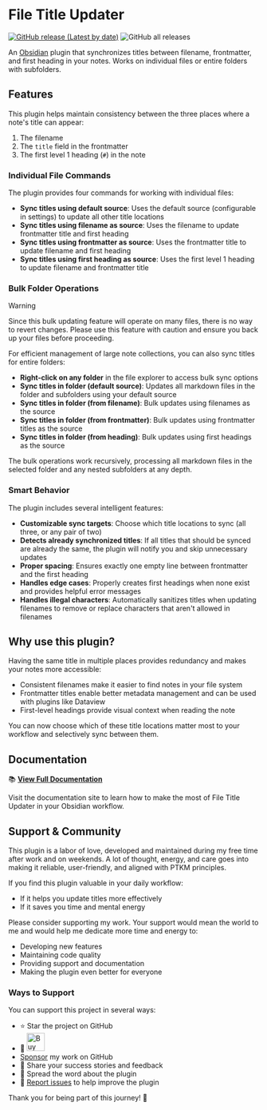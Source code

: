# File Title Updater

[![GitHub release (Latest by date)](https://img.shields.io/github/v/release/wenlzhang/obsidian-file-title-updater)](https://github.com/wenlzhang/obsidian-file-title-updater/releases) ![GitHub all releases](https://img.shields.io/github/downloads/wenlzhang/obsidian-file-title-updater/total?color=success)

An [Obsidian](https://obsidian.md) plugin that synchronizes titles between filename, frontmatter, and first heading in your notes. Works on individual files or entire folders with subfolders.

## Features

This plugin helps maintain consistency between the three places where a note's title can appear:

1. The filename
2. The `title` field in the frontmatter
3. The first level 1 heading (`#`) in the note

### Individual File Commands

The plugin provides four commands for working with individual files:

- **Sync titles using default source**: Uses the default source (configurable in settings) to update all other title locations
- **Sync titles using filename as source**: Uses the filename to update frontmatter title and first heading
- **Sync titles using frontmatter as source**: Uses the frontmatter title to update filename and first heading
- **Sync titles using first heading as source**: Uses the first level 1 heading to update filename and frontmatter title

### Bulk Folder Operations

> [!WARNING]
> Since this bulk updating feature will operate on many files, there is no way to revert changes. Please use this feature with caution and ensure you back up your files before proceeding.

For efficient management of large note collections, you can also sync titles for entire folders:

- **Right-click on any folder** in the file explorer to access bulk sync options
- **Sync titles in folder (default source)**: Updates all markdown files in the folder and subfolders using your default source
- **Sync titles in folder (from filename)**: Bulk updates using filenames as the source
- **Sync titles in folder (from frontmatter)**: Bulk updates using frontmatter titles as the source
- **Sync titles in folder (from heading)**: Bulk updates using first headings as the source

The bulk operations work recursively, processing all markdown files in the selected folder and any nested subfolders at any depth.

### Smart Behavior

The plugin includes several intelligent features:

- **Customizable sync targets**: Choose which title locations to sync (all three, or any pair of two)
- **Detects already synchronized titles**: If all titles that should be synced are already the same, the plugin will notify you and skip unnecessary updates
- **Proper spacing**: Ensures exactly one empty line between frontmatter and the first heading
- **Handles edge cases**: Properly creates first headings when none exist and provides helpful error messages
- **Handles illegal characters**: Automatically sanitizes titles when updating filenames to remove or replace characters that aren't allowed in filenames

## Why use this plugin?

Having the same title in multiple places provides redundancy and makes your notes more accessible:

- Consistent filenames make it easier to find notes in your file system
- Frontmatter titles enable better metadata management and can be used with plugins like Dataview
- First-level headings provide visual context when reading the note

You can now choose which of these title locations matter most to your workflow and selectively sync between them.

## Documentation

📚 **[View Full Documentation](https://ptkm.net/obsidian-file-title-updater)**

Visit the documentation site to learn how to make the most of File Title Updater in your Obsidian workflow.

## Support & Community

This plugin is a labor of love, developed and maintained during my free time after work and on weekends. A lot of thought, energy, and care goes into making it reliable, user-friendly, and aligned with PTKM principles.

If you find this plugin valuable in your daily workflow:

- If it helps you update titles more effectively
- If it saves you time and mental energy

Please consider supporting my work. Your support would mean the world to me and would help me dedicate more time and energy to:

- Developing new features
- Maintaining code quality
- Providing support and documentation
- Making the plugin even better for everyone

### Ways to Support

You can support this project in several ways:

- ⭐ Star the project on GitHub
- 💝 <a href='https://ko-fi.com/C0C66C1TB' target='_blank'><img height='36' style='border:0px;height:36px;' src='https://storage.ko-fi.com/cdn/kofi1.png?v=3' border='0' alt='Buy Me a Coffee' /></a>
- [Sponsor](https://github.com/sponsors/wenlzhang) my work on GitHub
- 💌 Share your success stories and feedback
- 📢 Spread the word about the plugin
- 🐛 [Report issues](https://github.com/wenlzhang/obsidian-file-title-updater/issues) to help improve the plugin

Thank you for being part of this journey! 🙏
